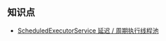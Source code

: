 ## 知识点
-  [ScheduledExecutorService 延迟 / 周期执行线程池](https://blog.csdn.net/wangmx1993328/article/details/80840598)